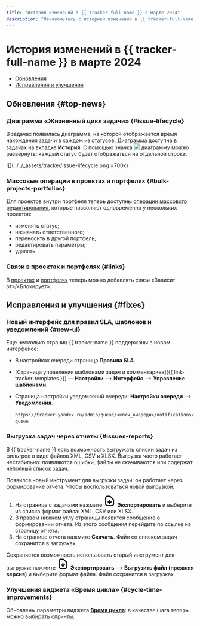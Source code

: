 ```yaml
---
title: "История изменений в {{ tracker-full-name }} в марте 2024"
description: "Ознакомьтесь с историей изменений в {{ tracker-full-name }} за март 2024."
---
```


# История изменений в {{ tracker-full-name }} в марте 2024

* [Обновления](#top-news)
* [Исправления и улучшения](#fixes)

## Обновления {#top-news}

### Диаграмма «Жизненный цикл задачи» {#issue-lifecycle}

В задачах появилась диаграмма, на которой отображается время нахождения задачи в каждом из статусов. Диаграмма доступна в задачах на вкладке **История**. С помощью значка ![](../../_assets/tracker/svg/arrow.svg) диаграмму можно развернуть: каждый статус будет отображаться на отдельной строке.

![](../../_assets/tracker/issue-lifecycle.png =700x)

### Массовые операции в проектах и портфелях {#bulk-projects-portfolios}

Для проектов внутри портфеля теперь доступны [операции массового редактирования](../manager/create-portfolio.md#bulk-change), которые позволяют одновременно у нескольких проектов:

* изменять статус;
* назначать ответственного;
* переносить в другой портфель;
* редактировать параметры;
* удалять.

### Связи в проектах и портфелях {#links}

В [проектах](../manager/create-project.md#links) и [портфелях](../manager/create-portfolio.md#links) теперь можно добавлять связи «Зависит от»/«Блокирует».


## Исправления и улучшения {#fixes}

### Новый интерфейс для правил SLA, шаблонов и уведомлений {#new-ui}

Еще несколько страниц {{ tracker-name }} поддержаны в новом интерфейсе:

* В настройках очереди страница **Правила SLA**.
* [Страница управления шаблонами задач и комментариев]({{ link-tracker-templates }}) — **Настройки** ⟶ **Интерфейс** ⟶ **Управление шаблонами**.
* Страница настройки уведомлений очереди: **Настройки очереди** ⟶ **Уведомления**.
    
    ```https://tracker.yandex.ru/admin/queue/<ключ_очереди>/notifications/queue```

### Выгрузка задач через отчеты {#issues-reports}

В {{ tracker-name }} есть возможность выгружать списки задач из фильтров в виде файлов XML, CSV и XLSX. Выгрузка часто работает нестабильно: появляются ошибки, файлы не скачиваются или содержат неполный список задач.

Появился новый инструмент для выгрузки задач: он работает через формирование отчета. Чтобы воспользоваться новой выгрузкой:

1. На странице с задачами нажмите ![](../../_assets/console-icons/file-arrow-down.svg) **Экспортировать** и выберите из списка формат файла: XML, CSV или XLSX.
1. В правом нижнем углу страницы появится сообщение о формировании отчета. Из этого сообщения перейдите по ссылке на страницу отчета.
1. На странице отчета нажмите **Скачать**. Файл со списком задач сохранится в загрузках.

Сохраняется возможность использовать старый инструмент для выгрузки: нажмите ![](../../_assets/console-icons/file-arrow-down.svg) **Экспортировать** ⟶ **Выгрузить файл (прежняя версия)** и выберите формат файла. Файл сохранится в загрузках.

### Улучшения виджета «Время цикла» {#cycle-time-improvements}

Обновлены параметры виджета [**Время цикла**](../user/cycle-time.md): в качестве шага теперь можно выбирать спринты.
